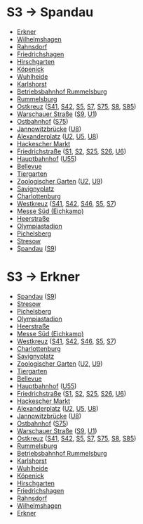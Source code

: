 # S3 → Spandau
* [Erkner](../stations/Erkner.md)
* [Wilhelmshagen](../stations/Wilhelmshagen.md)
* [Rahnsdorf](../stations/Rahnsdorf.md)
* [Friedrichshagen](../stations/Friedrichshagen.md)
* [Hirschgarten](../stations/Hirschgarten.md)
* [Köpenick](../stations/Köpenick.md)
* [Wuhlheide](../stations/Wuhlheide.md)
* [Karlshorst](../stations/Karlshorst.md)
* [Betriebsbahnhof Rummelsburg](../stations/Betriebsbahnhof-Rummelsburg.md)
* [Rummelsburg](../stations/Rummelsburg.md)
* [Ostkreuz](../stations/Ostkreuz.md) ([S41](S41.md), [S42](S42.md), [S5](S5.md), [S7](S7.md), [S75](S75.md), [S8](S8.md), [S85](S85.md))
* [Warschauer Straße](../stations/Warschauer-Straße.md) ([S9](S9.md), [U1](U1.md))
* [Ostbahnhof](../stations/Ostbahnhof.md) ([S75](S75.md))
* [Jannowitzbrücke](../stations/Jannowitzbrücke.md) ([U8](U8.md))
* [Alexanderplatz](../stations/Alexanderplatz.md) ([U2](U2.md), [U5](U5.md), [U8](U8.md))
* [Hackescher Markt](../stations/Hackescher-Markt.md)
* [Friedrichstraße](../stations/Friedrichstraße.md) ([S1](S1.md), [S2](S2.md), [S25](S25.md), [S26](S26.md), [U6](U6.md))
* [Hauptbahnhof](../stations/Hauptbahnhof.md) ([U55](U55.md))
* [Bellevue](../stations/Bellevue.md)
* [Tiergarten](../stations/Tiergarten.md)
* [Zoologischer Garten](../stations/Zoologischer-Garten.md) ([U2](U2.md), [U9](U9.md))
* [Savignyplatz](../stations/Savignyplatz.md)
* [Charlottenburg](../stations/Charlottenburg.md)
* [Westkreuz](../stations/Westkreuz.md) ([S41](S41.md), [S42](S42.md), [S46](S46.md), [S5](S5.md), [S7](S7.md))
* [Messe Süd (Eichkamp)](../stations/Messe-Süd-(Eichkamp).md)
* [Heerstraße](../stations/Heerstraße.md)
* [Olympiastadion](../stations/Olympiastadion.md)
* [Pichelsberg](../stations/Pichelsberg.md)
* [Stresow](../stations/Stresow.md)
* [Spandau](../stations/Spandau.md) ([S9](S9.md))

# S3 → Erkner
* [Spandau](../stations/Spandau.md) ([S9](S9.md))
* [Stresow](../stations/Stresow.md)
* [Pichelsberg](../stations/Pichelsberg.md)
* [Olympiastadion](../stations/Olympiastadion.md)
* [Heerstraße](../stations/Heerstraße.md)
* [Messe Süd (Eichkamp)](../stations/Messe-Süd-(Eichkamp).md)
* [Westkreuz](../stations/Westkreuz.md) ([S41](S41.md), [S42](S42.md), [S46](S46.md), [S5](S5.md), [S7](S7.md))
* [Charlottenburg](../stations/Charlottenburg.md)
* [Savignyplatz](../stations/Savignyplatz.md)
* [Zoologischer Garten](../stations/Zoologischer-Garten.md) ([U2](U2.md), [U9](U9.md))
* [Tiergarten](../stations/Tiergarten.md)
* [Bellevue](../stations/Bellevue.md)
* [Hauptbahnhof](../stations/Hauptbahnhof.md) ([U55](U55.md))
* [Friedrichstraße](../stations/Friedrichstraße.md) ([S1](S1.md), [S2](S2.md), [S25](S25.md), [S26](S26.md), [U6](U6.md))
* [Hackescher Markt](../stations/Hackescher-Markt.md)
* [Alexanderplatz](../stations/Alexanderplatz.md) ([U2](U2.md), [U5](U5.md), [U8](U8.md))
* [Jannowitzbrücke](../stations/Jannowitzbrücke.md) ([U8](U8.md))
* [Ostbahnhof](../stations/Ostbahnhof.md) ([S75](S75.md))
* [Warschauer Straße](../stations/Warschauer-Straße.md) ([S9](S9.md), [U1](U1.md))
* [Ostkreuz](../stations/Ostkreuz.md) ([S41](S41.md), [S42](S42.md), [S5](S5.md), [S7](S7.md), [S75](S75.md), [S8](S8.md), [S85](S85.md))
* [Rummelsburg](../stations/Rummelsburg.md)
* [Betriebsbahnhof Rummelsburg](../stations/Betriebsbahnhof-Rummelsburg.md)
* [Karlshorst](../stations/Karlshorst.md)
* [Wuhlheide](../stations/Wuhlheide.md)
* [Köpenick](../stations/Köpenick.md)
* [Hirschgarten](../stations/Hirschgarten.md)
* [Friedrichshagen](../stations/Friedrichshagen.md)
* [Rahnsdorf](../stations/Rahnsdorf.md)
* [Wilhelmshagen](../stations/Wilhelmshagen.md)
* [Erkner](../stations/Erkner.md)
